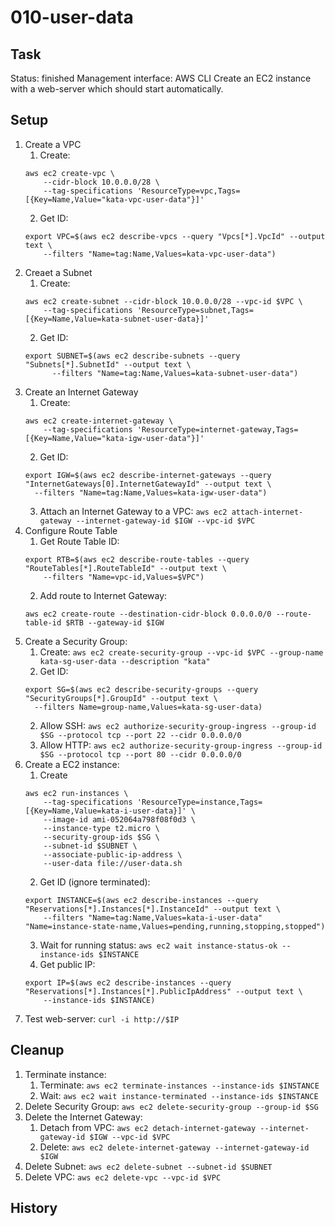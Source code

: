 # 010-user-data

## Task
Status: finished
Management interface: AWS CLI
Create an EC2 instance with a web-server which should start automatically.

## Setup
1. Create a VPC
    1. Create:
    ```shell 
    aws ec2 create-vpc \
        --cidr-block 10.0.0.0/28 \
        --tag-specifications 'ResourceType=vpc,Tags=[{Key=Name,Value="kata-vpc-user-data"}]'
    ```
    2. Get ID: 
    ```shell
    export VPC=$(aws ec2 describe-vpcs --query "Vpcs[*].VpcId" --output text \
        --filters "Name=tag:Name,Values=kata-vpc-user-data")
    ```
2. Creaet a Subnet
    1. Create:
    ```shell
    aws ec2 create-subnet --cidr-block 10.0.0.0/28 --vpc-id $VPC \
        --tag-specifications 'ResourceType=subnet,Tags=[{Key=Name,Value=kata-subnet-user-data}]'
    ```
    2. Get ID:
    ```shell
    export SUBNET=$(aws ec2 describe-subnets --query "Subnets[*].SubnetId" --output text \
          --filters "Name=tag:Name,Values=kata-subnet-user-data")
    ```
3. Create an Internet Gateway
    1. Create:
    ```shell
    aws ec2 create-internet-gateway \
        --tag-specifications 'ResourceType=internet-gateway,Tags=[{Key=Name,Value="kata-igw-user-data"}]'
    ```
    2. Get ID:
    ```shell
    export IGW=$(aws ec2 describe-internet-gateways --query "InternetGateways[0].InternetGatewayId" --output text \
      --filters "Name=tag:Name,Values=kata-igw-user-data")
    ```
    3. Attach an Internet Gateway to a VPC: `aws ec2 attach-internet-gateway --internet-gateway-id $IGW --vpc-id $VPC`
4. Configure Route Table
    1. Get Route Table ID:
    ```shell
    export RTB=$(aws ec2 describe-route-tables --query "RouteTables[*].RouteTableId" --output text \
        --filters "Name=vpc-id,Values=$VPC")
    ```
    2. Add route to Internet Gateway:
    ```shell
    aws ec2 create-route --destination-cidr-block 0.0.0.0/0 --route-table-id $RTB --gateway-id $IGW
    ```
5. Create a Security Group:
    1. Create: `aws ec2 create-security-group --vpc-id $VPC --group-name kata-sg-user-data --description "kata"`
    2. Get ID:
    ```shell
    export SG=$(aws ec2 describe-security-groups --query "SecurityGroups[*].GroupId" --output text \
      --filters Name=group-name,Values=kata-sg-user-data)
    ```
    2. Allow SSH: `aws ec2 authorize-security-group-ingress --group-id $SG --protocol tcp --port 22 --cidr 0.0.0.0/0`
    3. Allow HTTP: `aws ec2 authorize-security-group-ingress --group-id $SG --protocol tcp --port 80 --cidr 0.0.0.0/0`
6. Create a EC2 instance:
    1. Create
    ```shell
    aws ec2 run-instances \
        --tag-specifications 'ResourceType=instance,Tags=[{Key=Name,Value=kata-i-user-data}]' \
        --image-id ami-052064a798f08f0d3 \
        --instance-type t2.micro \
        --security-group-ids $SG \
        --subnet-id $SUBNET \
        --associate-public-ip-address \
        --user-data file://user-data.sh
    ```
    2. Get ID (ignore terminated):
    ```shell
    export INSTANCE=$(aws ec2 describe-instances --query "Reservations[*].Instances[*].InstanceId" --output text \
        --filters "Name=tag:Name,Values=kata-i-user-data" "Name=instance-state-name,Values=pending,running,stopping,stopped")
    ```
    3. Wait for running status: `aws ec2 wait instance-status-ok --instance-ids $INSTANCE`
    4. Get public IP:
    ```shell
    export IP=$(aws ec2 describe-instances --query "Reservations[*].Instances[*].PublicIpAddress" --output text \
        --instance-ids $INSTANCE)
    ```
2. Test web-server: `curl -i http://$IP`

## Cleanup
1. Terminate instance:
    1. Terminate: `aws ec2 terminate-instances --instance-ids $INSTANCE`
    2. Wait: `aws ec2 wait instance-terminated --instance-ids $INSTANCE`
2. Delete Security Group: `aws ec2 delete-security-group --group-id $SG`
3. Delete the Internet Gateway: 
    1. Detach from VPC: `aws ec2 detach-internet-gateway --internet-gateway-id $IGW --vpc-id $VPC`
    2. Delete: `aws ec2 delete-internet-gateway --internet-gateway-id $IGW`
4. Delete Subnet: `aws ec2 delete-subnet --subnet-id $SUBNET`
5. Delete VPC: `aws ec2 delete-vpc --vpc-id $VPC`

## History
